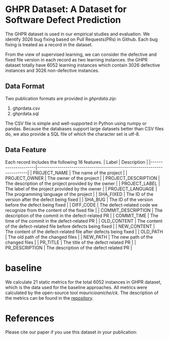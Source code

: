 # GHPR Dataset: A Dataset for Software Defect Prediction

The GHPR dataset is used in our empirical studies and evaluation. We identify 3026 bug fixing based on Pull Requests(PRs) in Github. Each bug fixing is treated as a record in the dataset. 

From the view of supervised learning, we can consider the defective and fixed file version in each record as two learning instances. the GHPR dataset totally have 6052 learning instances which contain 3026 defective instances and 3026 non-defective instances.  

## Data Format
Two publication formats are provided in *ghprdata.zip*:

1. ghprdata.csv
2. ghprdata.sql

The CSV file is simple and well-supported in Python using numpy or pandas. Because the databases support large datasets better than CSV files do, we also provide a SQL file of which the character set is utf-8.

## Data Feature
Each record includes the following 16 features.
| Label               | Description                                                             |
|---------------------|-------------------------------------------------------------------------|
| PROJECT_NAME        | The name of the project                                                 |
| PROJECT_OWNER       | The owner of the project                                                |
| PROJECT_DESCRIPTION | The description of the project provided by the owner                    |
| PROJECT_LABEL       | The label of the project provided by the owner                          |
| PROJECT_LANGUAGE    | The programming language of the project                                 |
| SHA_FIXED           | The ID of the version after the defect being fixed                      |
| SHA_BUG             | The ID of the version before the defect being fixed                     |
| DIFF_CODE           | The defect-related code we recognize from the content of the fixed file |
| COMMIT_DESCRIPTION  | The description of the commit in the defect-related PR                  |
| COMMIT_TIME         | The time of the commit in the defect-related PR                         |
| OLD_CONTENT         | The content of the defect-related file before defects being fixed       |
| NEW_CONTENT         | The content of the defect-related file after defects being fixed        |
| OLD_PATH            | The old path of the changed files                                       |
| NEW_PATH            | The new path of the changed files                                       |
| PR_TITLE            | The title of the defect related PR                                      |
| PR_DESCRIPTION      | The description of the defect related PR                                |

# baseline
We calculate 21 static metrics for the total 6052 instances in GHPR dataset, which is the data used for the baseline approaches. All metrics were calculated by the open-source tool *mauricioaniche/ck*. The description of the metrics can be found in the [repository](https://github.com/mauricioaniche/ck).

# References
Please cite our paper if you use this dataset in your publication:
